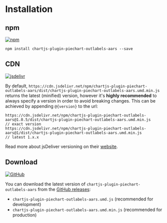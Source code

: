 # Installation

## npm

[![npm](https://img.shields.io/npm/v/chartjs-plugin-piechart-outlabels-aars.svg?style=flat-square&maxAge=600)](https://npmjs.com/package/chartjs-plugin-piechart-outlabels)

    npm install chartjs-plugin-piechart-outlabels-aars --save

## CDN

[![jsdelivr](https://img.shields.io/npm/v/chartjs-plugin-piechart-outlabels-aars.svg?label=jsdelivr&style=flat-square&maxAge=600)](https://cdn.jsdelivr.net/npm/chartjs-plugin-piechart-outlabels-aars@latest/dist/)

By default, `https://cdn.jsdelivr.net/npm/chartjs-plugin-piechart-outlabels-aars/dist/chartjs-plugin-piechart-outlabels-aars.umd.min.js` returns the latest (minified) version, however it's **highly recommended** to always specify a version in order to avoid breaking changes. This can be achieved by appending `@{version}` to the url:

    https://cdn.jsdelivr.net/npm/chartjs-plugin-piechart-outlabels-aars@1.0.5/dist/chartjs-plugin-piechart-outlabels-aars.umd.min.js    // exact version
    https://cdn.jsdelivr.net/npm/chartjs-plugin-piechart-outlabels-aars@1/dist/chartjs-plugin-piechart-outlabels-aars.umd.min.js        // latest 1.x.x

Read more about jsDeliver versioning on their [website](http://www.jsdelivr.com/).

## Download

[![GitHub](https://img.shields.io/github/v/release/aaronicsubstances/chartjs-plugin-piechart-outlabels.svg?style=flat-square&maxAge=600)](https://github.com/aaronicsubstances/chartjs-plugin-piechart-outlabels/releases/latest)

You can download the latest version of `chartjs-plugin-piechart-outlabels-aars` from the [GitHub releases](https://github.com/aaronicsubstances/chartjs-plugin-piechart-outlabels/releases/latest):

- `chartjs-plugin-piechart-outlabels-aars.umd.js` (recommended for development)
- `chartjs-plugin-piechart-outlabels-aars.umd.min.js` (recommended for production)